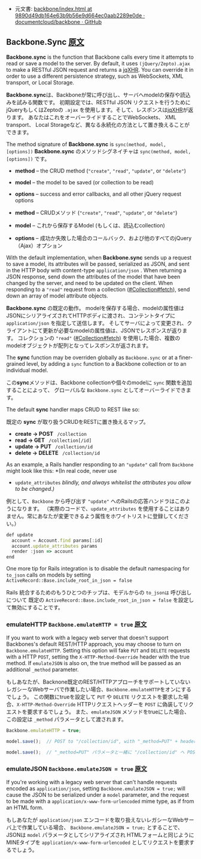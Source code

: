 +  元文書: [backbone/index.html at 9890d49db164e63b9b56e9d664ec0aab2289e0de · documentcloud/backbone · GitHub](https://github.com/documentcloud/backbone/blob/9890d49db164e63b9b56e9d664ec0aab2289e0de/index.html "backbone/index.html at 9890d49db164e63b9b56e9d664ec0aab2289e0de · documentcloud/backbone · GitHub")

## Backbone.Sync [原文](http://backbonejs.org/#Sync)

**Backbone.sync** is the function that Backbone calls every time it attempts to read or save a model to the server. 
By default, it uses `(jQuery/Zepto).ajax` to make a RESTful JSON request and returns a [jqXHR](http://api.jquery.com/jQuery.ajax/#jqXHR).
You can override it in order to use a different persistence strategy, such as WebSockets, XML transport, or Local Storage.

**Backbone.sync**は、Backboneが常に呼び出し、サーバへmodelの保存や読込みを試みる関数です。
初期設定では、RESTful JSON リクエストを行うためにjQueryもしくはZeptoの `.ajax` を使用します。そして、レスポンスは[jqXHR](http://api.jquery.com/jQuery.ajax/#jqXHR)が返ります。
あなたはこれをオーバーライドすることでWebSockets、 XML transport、 Local Storageなど、異なる永続化の方法として置き換えることができます。


The method signature of **Backbone.sync**  is `sync(method, model, [options])`
**Backbone.sync** のメソッドシグネイチャは `sync(method, model, [options])` です。

- **method**  – the CRUD method (`"create"`, `"read"`, `"update"`, or `"delete"`)
- **model**  – the model to be saved (or collection to be read)
- **options**  – success and error callbacks, and all other jQuery request options

- **method**  – CRUDメソッド (`"create"`, `"read"`, `"update"`, or `"delete"`)
- **model**  – これから保存するModel (もしくは、読込むcollection)
- **options**  – 成功か失敗した場合のコールバック、および他のすべてのjQuery（Ajax）オプション

With the default implementation, when **Backbone.sync** sends up a request to save a model, 
its attributes will be passed, serialized as JSON, and sent in the HTTP body with content-type `application/json` .
When returning a JSON response, send down the attributes of the model that have been changed by the server, 
and need to be updated on the client. 
When responding to a `"read"` request from a collection ([#Collection#fetch](#Collection#fetch)), 
send down an array of model attribute objects.

**Backbone.sync** の既定の動作。
modelを保存する場合、modelの属性値はJSONにシリアライズされてHTTPボディに渡され、コンテントタイプに `application/json` を指定して送信します。
そしてサーバによって変更され、クライアントにて更新が必要なmodelの属性値は、JSONでレスポンスが返ります。
コレクションの `"read"` ([#Collection#fetch](#Collection#fetch)) を使用した場合、複数のmodelオブジェクトが配列となってレスポンスが返されます。


The **sync**  function may be overriden globally as `Backbone.sync`
or at a finer-grained level, by adding a `sync` function to a Backbone
collection or to an individual model.

この**sync**メソッドは、Backbone collectionや個々のmodelに `sync` 関数を追加することによって、
グローバルな `Backbone.sync` としてオーバーライドできます。


The default **sync**  handler maps CRUD to REST like so:

既定の **sync** が取り扱うCRUDをRESTに置き換えるマップ。

- **create &rarr; POST &nbsp;** `/collection`
- **read &rarr; GET &nbsp;** `/collection[/id]`
- **update &rarr; PUT &nbsp;** `/collection/id`
- **delete &rarr; DELETE &nbsp;** `/collection/id`

As an example, a Rails handler responding to an `"update"` call from
`Backbone` might look like this: *(In real code, never use
* `update_attributes` *blindly, and always whitelist the attributes
you allow to be changed.)*

例として、`Backbone` から呼び出す `"update"` へのRailsの応答ハンドラはこのようになります。
（実際のコードで、`update_attributes` を使用することはありません。常にあなたが変更できるよう属性をホワイトリストに登録してください。）


```javascript
def update
  account = Account.find params[:id]
  account.update_attributes params
  render :json => account
end
```

One more tip for Rails integration is to disable the default namespacing for
`to_json` calls on models by setting `ActiveRecord::Base.include_root_in_json = false`

Rails 統合するためのもうひとつのチップは、モデルからの `to_jsonは` 呼び出しについて
既定の `ActiveRecord::Base.include_root_in_json = false` を設定して無効にすることです。

### emulateHTTP `Backbone.emulateHTTP = true` [原文](http://backbonejs.org/#Sync-emulateHTTP)

If you want to work with a legacy web server that doesn't support Backbones's
default REST/HTTP approach, you may choose to turn on `Backbone.emulateHTTP`.
Setting this option will fake `PUT` and `DELETE` requests with
a HTTP `POST`, setting the `X-HTTP-Method-Override` header
with the true method. If `emulateJSON` is also on, the true method
will be passed as an additional `_method` parameter.

もしあなたが、Backnone既定のREST/HTTPアプローチをサポートしていないレガシーなWebサーバで作業したい場合、`Backbone.emulateHTTP`をオンにするでしょう。
この関数にtrueを設定して `PUT` や `DELETE` リクエストを要求した場合、`X-HTTP-Method-Override` HTTPリクエストヘッダーを `POST` に偽装してリクエストを要求するでしょう。
また、`emulateJSON` メソッドをtrueにした場合、この設定は `_method` パラメータとして渡されます。

```javascript
Backbone.emulateHTTP = true;

model.save();  // POST to "/collection/id", with "_method=PUT" + header.

model.save();  // "_method=PUT" パラメータと一緒に "/collection/id" へ POSTする。

```

### emulateJSON `Backbone.emulateJSON = true` [原文](http://backbonejs.org/#Sync-emulateJSON)

If you're working with a legacy web server that can't handle requests
encoded as `application/json`, setting `Backbone.emulateJSON = true;`
will cause the JSON to be serialized under a `model` parameter, and
the request to be made with a `application/x-www-form-urlencoded`
mime type, as if from an HTML form.

もしあなたが `application/json` エンコードを取り扱えないレガシーなWebサーバ上で作業している場合、
`Backbone.emulateJSON = true;` とすることで、JSONは `model` パラメータとしてシリアライズされ
HTMLフォームと同じようにMINEタイプを `application/x-www-form-urlencoded` としてリクエストを要求するでしょう。
